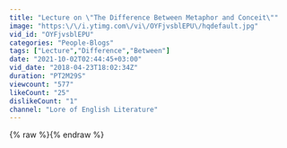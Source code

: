 ```yaml
---
title: "Lecture on \"The Difference Between Metaphor and Conceit\""
image: "https:\/\/i.ytimg.com\/vi\/OYFjvsblEPU\/hqdefault.jpg"
vid_id: "OYFjvsblEPU"
categories: "People-Blogs"
tags: ["Lecture","Difference","Between"]
date: "2021-10-02T02:44:45+03:00"
vid_date: "2018-04-23T18:02:34Z"
duration: "PT2M29S"
viewcount: "577"
likeCount: "25"
dislikeCount: "1"
channel: "Lore of English Literature"
---
```

{% raw %}{% endraw %}
